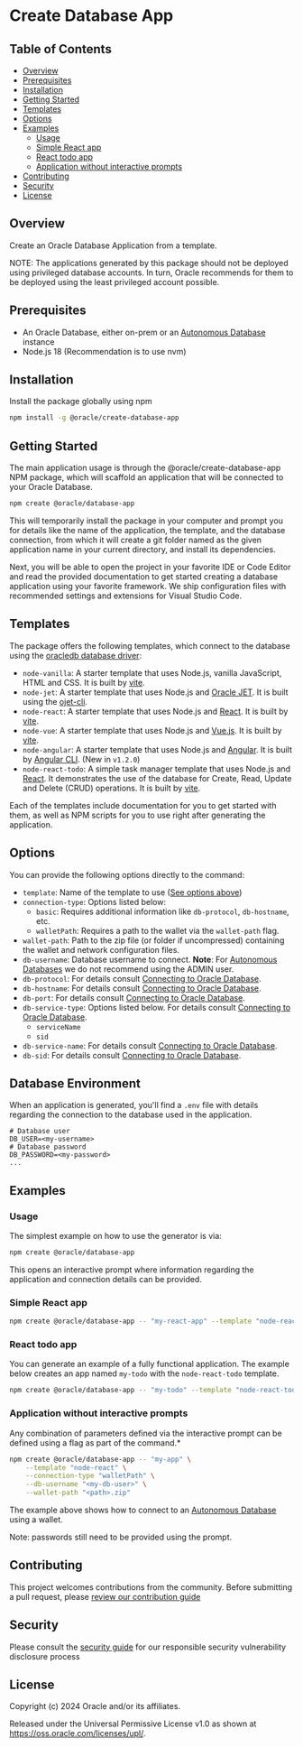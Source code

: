 # Create Database App <!-- omit in toc -->

## Table of Contents <!-- omit in toc -->

- [Overview](#overview)
- [Prerequisites](#prerequisites)
- [Installation](#installation)
- [Getting Started](#getting-started)
- [Templates](#templates)
- [Options](#options)
- [Examples](#examples)
  - [Usage](#usage)
  - [Simple React app](#simple-react-app)
  - [React todo app](#react-todo-app)
  - [Application without interactive prompts](#application-without-interactive-prompts)
- [Contributing](#contributing)
- [Security](#security)
- [License](#license)

## Overview

Create an Oracle Database Application from a template.

NOTE: The applications generated by this package should not be deployed using privileged database accounts. In turn, Oracle recommends for them to be deployed using the least privileged account possible.

## Prerequisites

- An Oracle Database, either on-prem or an [Autonomous Database](https://www.oracle.com/autonomous-database/) instance
- Node.js 18 (Recommendation is to use nvm)

## Installation

Install the package globally using npm

```sh
npm install -g @oracle/create-database-app
```

## Getting Started

The main application usage is through the @oracle/create-database-app NPM package, which will scaffold an application that will be connected to your Oracle Database.

```sh
npm create @oracle/database-app
```
This will temporarily install the package in your computer and prompt you for details like the name of the application, the template, and the database connection, from which it will create a git folder named as the given application name in your current directory, and install its dependencies.

Next, you will be able to open the project in your favorite IDE or Code Editor and read the provided documentation to get started creating a database application using your favorite framework. We ship configuration files with recommended settings and extensions for Visual Studio Code.

## Templates

The package offers the following templates, which connect to the database using the [oracledb database driver](https://github.com/oracle/node-oracledb):

- `node-vanilla`: A starter template that uses Node.js, vanilla JavaScript, HTML and CSS. It is built by [vite](https://vitejs.dev/).
- `node-jet`: A starter template that uses Node.js and [Oracle JET](https://www.oracle.com/webfolder/technetwork/jet/index.html). It is built using the [ojet-cli](https://www.npmjs.com/package/@oracle/ojet-cli).
- `node-react`: A starter template that uses Node.js and [React](https://react.dev/). It is built by [vite](https://vitejs.dev/).
- `node-vue`: A starter template that uses Node.js and [Vue.js](https://vuejs.org/). It is built by [vite](https://vitejs.dev/).
- `node-angular`: A starter template that uses Node.js and [Angular](https://angular.dev/). It is built by [Angular CLI](https://github.com/angular/angular-cli). (New in `v1.2.0`)
- `node-react-todo`: A simple task manager template that uses Node.js and [React](https://react.dev/). It demonstrates the use of the database for Create, Read, Update and Delete (CRUD) operations. It is built by [vite](https://vitejs.dev/).

Each of the templates include documentation for you to get started with them, as well as NPM scripts for you to use right after generating the application.

## Options

You can provide the following options directly to the command:

- `template`: Name of the template to use ([See options above](#templates))
- `connection-type`: Options listed below:
  - `basic`: Requires additional information like `db-protocol`, `db-hostname`, etc.
  - `walletPath`: Requires a path to the wallet via the `wallet-path` flag.
- `wallet-path`: Path to the zip file (or folder if uncompressed) containing the wallet and network configuration files.
- `db-username`: Database username to connect. **Note**: For [Autonomous Databases](https://www.oracle.com/autonomous-database/) we do not recommend using the ADMIN user.
- `db-protocol`: For details consult [Connecting to Oracle Database](https://node-oracledb.readthedocs.io/en/latest/user_guide/connection_handling.html).
- `db-hostname`: For details consult [Connecting to Oracle Database](https://node-oracledb.readthedocs.io/en/latest/user_guide/connection_handling.html).
- `db-port`: For details consult [Connecting to Oracle Database](https://node-oracledb.readthedocs.io/en/latest/user_guide/connection_handling.html).
- `db-service-type`: Options listed below. For details consult [Connecting to Oracle Database](https://node-oracledb.readthedocs.io/en/latest/user_guide/connection_handling.html).
  - `serviceName`
  - `sid`
- `db-service-name`: For details consult [Connecting to Oracle Database](https://node-oracledb.readthedocs.io/en/latest/user_guide/connection_handling.html).
- `db-sid`: For details consult [Connecting to Oracle Database](https://node-oracledb.readthedocs.io/en/latest/user_guide/connection_handling.html).

## Database Environment
When an application is generated, you'll find a `.env` file with details regarding the connection to the database used in the application.

```properties
# Database user
DB_USER=<my-username>
# Database password
DB_PASSWORD=<my-password>
...
```

## Examples

### Usage

The simplest example on how to use the generator is via:
```sh
npm create @oracle/database-app
```
This opens an interactive prompt where information regarding the application and connection details can be provided.

### Simple React app

```sh
npm create @oracle/database-app -- "my-react-app" --template "node-react"
```

### React todo app

You can generate an example of a fully functional application. The example below creates an app named `my-todo` with the `node-react-todo` template.

```sh
npm create @oracle/database-app -- "my-todo" --template "node-react-todo"
```

### Application without interactive prompts

Any combination of parameters defined via the interactive prompt can be defined using a flag as part of the command.*

```sh
npm create @oracle/database-app -- "my-app" \
    --template "node-react" \
    --connection-type "walletPath" \
    --db-username "<my-db-user>" \
    --wallet-path "<path>.zip"
```

The example above shows how to connect to an [Autonomous Database](https://www.oracle.com/autonomous-database/) using a wallet.

Note: passwords still need to be provided using the prompt.

## Contributing

This project welcomes contributions from the community. Before submitting a pull
request, please [review our contribution guide](./CONTRIBUTING.md)

## Security

Please consult the [security guide](./SECURITY.md) for our responsible security
vulnerability disclosure process

## License

Copyright (c) 2024 Oracle and/or its affiliates.

Released under the Universal Permissive License v1.0 as shown at
<https://oss.oracle.com/licenses/upl/>.
